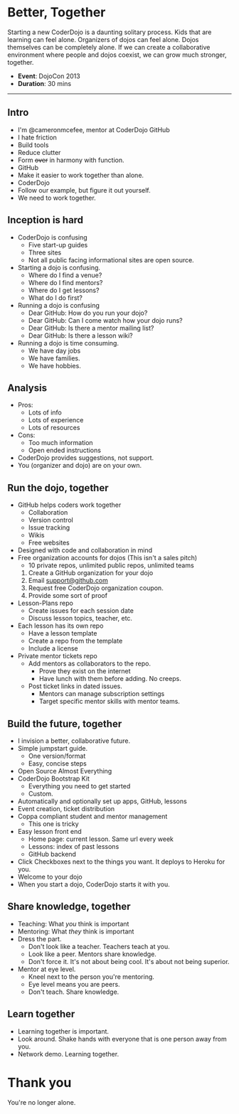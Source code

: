# Better, Together

Starting a new CoderDojo is a daunting solitary process. Kids that are learning can feel alone. Organizers of dojos can feel alone. Dojos themselves can be completely alone. If we can create a collaborative environment where people and dojos coexist, we can grow much stronger, together.

- **Event**: DojoCon 2013
- **Duration**: 30 mins

---

## Intro
- I'm @cameronmcefee, mentor at CoderDojo GitHub
- I hate friction
 - Build tools
 - Reduce clutter
 - Form <del>over</del> in harmony with function.
- GitHub
 - Make it easier to work together than alone.
- CoderDojo
 - Follow our example, but figure it out yourself.
- We need to work together.

## Inception is hard
- CoderDojo is confusing
  - Five start-up guides
  - Three sites
  - Not all public facing informational sites are open source.
- Starting a dojo is confusing.
  - Where do I find a venue?
  - Where do I find mentors?
  - Where do I get lessons?
  - What do I do first?
- Running a dojo is confusing
  - Dear GitHub: How do you run your dojo?
  - Dear GitHub: Can I come watch how your dojo runs?
  - Dear GitHub: Is there a mentor mailing list?
  - Dear GitHub: Is there a lesson wiki?
- Running a dojo is time consuming.
  - We have day jobs
  - We have families.
  - We have hobbies.

## Analysis 
- Pros:
  - Lots of info
  - Lots of experience
  - Lots of resources
- Cons:
  - Too much information
  - Open ended instructions
- CoderDojo provides suggestions, not support.
- You (organizer and dojo) are on your own.

## Run the dojo, together
- GitHub helps coders work together
  - Collaboration
  - Version control
  - Issue tracking
  - Wikis
  - Free websites
- Designed with code and collaboration in mind
- Free organization accounts for dojos (This isn't a sales pitch)
  - 10 private repos, unlimited public repos, unlimited teams
  1. Create a GitHub organization for your dojo
  2. Email support@github.com
  3. Request free CoderDojo organization coupon.
  4. Provide some sort of proof 
- Lesson-Plans repo
  - Create issues for each session date
  - Discuss lesson topics, teacher, etc.
- Each lesson has its own repo
  - Have a lesson template
  - Create a repo from the template
  - Include a license
- Private mentor tickets repo
  - Add mentors as collaborators to the repo.
    - Prove they exist on the internet
    - Have lunch with them before adding. No creeps.
  - Post ticket links in dated issues.
    - Mentors can manage subscription settings
    - Target specific mentor skills with mentor teams.

## Build the future, together
- I invision a better, collaborative future.
- Simple jumpstart guide.
  - One version/format
  - Easy, concise steps
- Open Source Almost Everything
- CoderDojo Bootstrap Kit
  - Everything you need to get started
  - Custom.
- Automatically and optionally set up apps, GitHub, lessons
- Event creation, ticket distribution
- Coppa compliant student and mentor management
  - This one is tricky
- Easy lesson front end
  - Home page: current lesson. Same url every week
  - Lessons: index of past lessons
  - GitHub backend
- Click Checkboxes next to the things you want. It deploys to Heroku for you.
- Welcome to your dojo
- When you start a dojo, CoderDojo starts it with you.

## Share knowledge, together
- Teaching: What *you* think is important
- Mentoring: What *they* think is important
- Dress the part.
  - Don't look like a teacher. Teachers teach at you.
  - Look like a peer. Mentors share knowledge.
  - Don't force it. It's not about being cool. It's about not being superior.
- Mentor at eye level.
  - Kneel next to the person you're mentoring.
  - Eye level means you are peers.
  - Don't teach. Share knowledge.

## Learn together
- Learning together is important.
- Look around. Shake hands with everyone that is one person away from you.
- Network demo. Learning together.

# Thank you
You're no longer alone.
